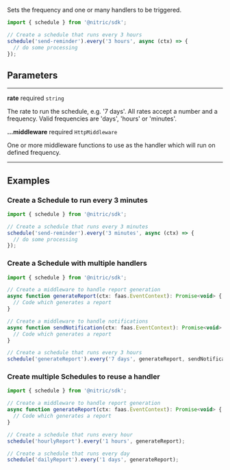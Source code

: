 Sets the frequency and one or many handlers to be triggered.

```javascript
import { schedule } from '@nitric/sdk';

// Create a schedule that runs every 3 hours
schedule('send-reminder').every('3 hours', async (ctx) => {
  // do some processing
});
```

## Parameters

---

**rate** required `string`

The rate to run the schedule, e.g. '7 days'. All rates accept a number and a frequency. Valid frequencies are 'days', 'hours' or 'minutes'.

**...middleware** required `HttpMiddleware`

One or more middleware functions to use as the handler which will run on defined frequency.

---

## Examples

### Create a Schedule to run every 3 minutes

```javascript
import { schedule } from '@nitric/sdk';

// Create a schedule that runs every 3 minutes
schedule('send-reminder').every('3 minutes', async (ctx) => {
  // do some processing
});
```

### Create a Schedule with multiple handlers

```javascript
import { schedule } from '@nitric/sdk';

// Create a middleware to handle report generation
async function generateReport(ctx: faas.EventContext): Promise<void> {
  // Code which generates a report
}

// Create a middleware to handle notifications
async function sendNotification(ctx: faas.EventContext): Promise<void> {
  // Code which generates a report
}

// Create a schedule that runs every 3 hours
schedule('generateReport').every('7 days', generateReport, sendNotification);
```

### Create multiple Schedules to reuse a handler

```javascript
import { schedule } from '@nitric/sdk';

// Create a middleware to handle report generation
async function generateReport(ctx: faas.EventContext): Promise<void> {
  // Code which generates a report
}

// Create a schedule that runs every hour
schedule('hourlyReport').every('1 hours', generateReport);

// Create a schedule that runs every day
schedule('dailyReport').every('1 days', generateReport);
```
